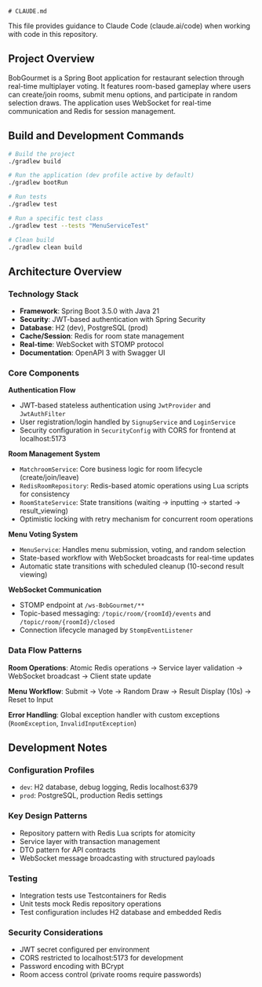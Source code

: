     # CLAUDE.md

This file provides guidance to Claude Code (claude.ai/code) when working with code in this repository.

## Project Overview

BobGourmet is a Spring Boot application for restaurant selection through real-time multiplayer voting. It features room-based gameplay where users can create/join rooms, submit menu options, and participate in random selection draws. The application uses WebSocket for real-time communication and Redis for session management.

## Build and Development Commands

```bash
# Build the project
./gradlew build

# Run the application (dev profile active by default)
./gradlew bootRun

# Run tests
./gradlew test

# Run a specific test class
./gradlew test --tests "MenuServiceTest"

# Clean build
./gradlew clean build
```

## Architecture Overview

### Technology Stack
- **Framework**: Spring Boot 3.5.0 with Java 21
- **Security**: JWT-based authentication with Spring Security
- **Database**: H2 (dev), PostgreSQL (prod)
- **Cache/Session**: Redis for room state management
- **Real-time**: WebSocket with STOMP protocol
- **Documentation**: OpenAPI 3 with Swagger UI

### Core Components

**Authentication Flow**
- JWT-based stateless authentication using `JwtProvider` and `JwtAuthFilter`
- User registration/login handled by `SignupService` and `LoginService`
- Security configuration in `SecurityConfig` with CORS for frontend at localhost:5173

**Room Management System**
- `MatchroomService`: Core business logic for room lifecycle (create/join/leave)
- `RedisRoomRepository`: Redis-based atomic operations using Lua scripts for consistency
- `RoomStateService`: State transitions (waiting → inputting → started → result_viewing)
- Optimistic locking with retry mechanism for concurrent room operations

**Menu Voting System**
- `MenuService`: Handles menu submission, voting, and random selection
- State-based workflow with WebSocket broadcasts for real-time updates
- Automatic state transitions with scheduled cleanup (10-second result viewing)

**WebSocket Communication**
- STOMP endpoint at `/ws-BobGourmet/**`
- Topic-based messaging: `/topic/room/{roomId}/events` and `/topic/room/{roomId}/closed`
- Connection lifecycle managed by `StompEventListener`

### Data Flow Patterns

**Room Operations**: Atomic Redis operations → Service layer validation → WebSocket broadcast → Client state update

**Menu Workflow**: Submit → Vote → Random Draw → Result Display (10s) → Reset to Input

**Error Handling**: Global exception handler with custom exceptions (`RoomException`, `InvalidInputException`)

## Development Notes

### Configuration Profiles
- `dev`: H2 database, debug logging, Redis localhost:6379
- `prod`: PostgreSQL, production Redis settings

### Key Design Patterns
- Repository pattern with Redis Lua scripts for atomicity
- Service layer with transaction management
- DTO pattern for API contracts
- WebSocket message broadcasting with structured payloads

### Testing
- Integration tests use Testcontainers for Redis
- Unit tests mock Redis repository operations
- Test configuration includes H2 database and embedded Redis

### Security Considerations
- JWT secret configured per environment
- CORS restricted to localhost:5173 for development
- Password encoding with BCrypt
- Room access control (private rooms require passwords)